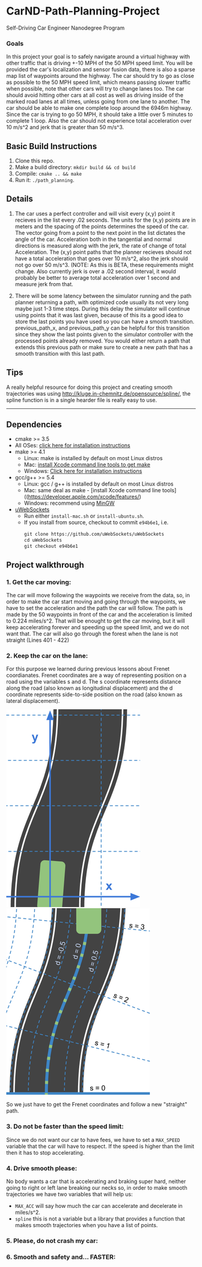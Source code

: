 # CarND-Path-Planning-Project
Self-Driving Car Engineer Nanodegree Program

### Goals
In this project your goal is to safely navigate around a virtual highway with other traffic that is driving +-10 MPH of the 50 MPH speed limit. You will be provided the car's localization and sensor fusion data, there is also a sparse map list of waypoints around the highway. The car should try to go as close as possible to the 50 MPH speed limit, which means passing slower traffic when possible, note that other cars will try to change lanes too. The car should avoid hitting other cars at all cost as well as driving inside of the marked road lanes at all times, unless going from one lane to another. The car should be able to make one complete loop around the 6946m highway. Since the car is trying to go 50 MPH, it should take a little over 5 minutes to complete 1 loop. Also the car should not experience total acceleration over 10 m/s^2 and jerk that is greater than 50 m/s^3.

## Basic Build Instructions

1. Clone this repo.
2. Make a build directory: `mkdir build && cd build`
3. Compile: `cmake .. && make`
4. Run it: `./path_planning`.

## Details

1. The car uses a perfect controller and will visit every (x,y) point it recieves in the list every .02 seconds. The units for the (x,y) points are in meters and the spacing of the points determines the speed of the car. The vector going from a point to the next point in the list dictates the angle of the car. Acceleration both in the tangential and normal directions is measured along with the jerk, the rate of change of total Acceleration. The (x,y) point paths that the planner recieves should not have a total acceleration that goes over 10 m/s^2, also the jerk should not go over 50 m/s^3. (NOTE: As this is BETA, these requirements might change. Also currently jerk is over a .02 second interval, it would probably be better to average total acceleration over 1 second and measure jerk from that.

2. There will be some latency between the simulator running and the path planner returning a path, with optimized code usually its not very long maybe just 1-3 time steps. During this delay the simulator will continue using points that it was last given, because of this its a good idea to store the last points you have used so you can have a smooth transition. previous_path_x, and previous_path_y can be helpful for this transition since they show the last points given to the simulator controller with the processed points already removed. You would either return a path that extends this previous path or make sure to create a new path that has a smooth transition with this last path.

## Tips

A really helpful resource for doing this project and creating smooth trajectories was using http://kluge.in-chemnitz.de/opensource/spline/, the spline function is in a single hearder file is really easy to use.

---

## Dependencies

* cmake >= 3.5
 * All OSes: [click here for installation instructions](https://cmake.org/install/)
* make >= 4.1
  * Linux: make is installed by default on most Linux distros
  * Mac: [install Xcode command line tools to get make](https://developer.apple.com/xcode/features/)
  * Windows: [Click here for installation instructions](http://gnuwin32.sourceforge.net/packages/make.htm)
* gcc/g++ >= 5.4
  * Linux: gcc / g++ is installed by default on most Linux distros
  * Mac: same deal as make - [install Xcode command line tools]((https://developer.apple.com/xcode/features/)
  * Windows: recommend using [MinGW](http://www.mingw.org/)
* [uWebSockets](https://github.com/uWebSockets/uWebSockets)
  * Run either `install-mac.sh` or `install-ubuntu.sh`.
  * If you install from source, checkout to commit `e94b6e1`, i.e.
    ```
    git clone https://github.com/uWebSockets/uWebSockets 
    cd uWebSockets
    git checkout e94b6e1
    ```


## Project walkthrough

### 1. Get the car moving:
  The car will move following the waypoints we receive from the data, so, in order to make the car start moving and going through the waypoints, we have to set the acceleration and the path the car will follow. The path is made by the 50 waypoints in front of the car and the acceleration is limited to 0.224 miles/s^2. That will be enought to get the car moving, but it will keep accelerating forever and speeding up the speed limit, and we do not want that. The car will also go through the forest when the lane is not straight (Lines 401 - 422)
  
### 2. Keep the car on the lane:
  For this purpose we learned during previous lessons about Frenet coordianates. Frenet coordinates are a way of representing position on a road using the variables s and d. The s coordinate represents distance along the road (also known as longitudinal displacement) and the d coordinate represents side-to-side position on the road (also known as lateral displacement).
  
  ![frenet 1](./img/frenet-1.png) ![frenet 2](./img/frenet-5.png)
  
  So we just have to get the Frenet coordinates and follow a new "straight" path.
  
### 3. Do not be faster than the speed limit:
  Since we do not want our car to have fees, we have to set a `MAX_SPEED` variable that the car will have to respect. If the speed is higher than the limit then it has to stop accelerating.
  
### 4. Drive smooth please:
  No body wants a car that is accelerating and braking super hard, neither going to right or left lane breaking our necks so, in order to make smooth trajectories we have two variables that will help us: 
  * `MAX_ACC` will say how much the car can accelerate and decelerate in miles/s^2.
  * `spline` this is not a variable but a library that provides a function that makes smooth trajectories when you have a list of points.
  
  
### 5. Please, do not crash my car:


### 6. Smooth and safety and... FASTER:
